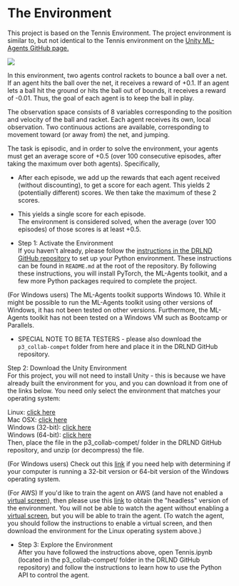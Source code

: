 # The Environment
This project is based on the Tennis Environment. The project environment is similar to, but not identical to the Tennis environment on the [Unity ML-Agents GitHub page.](https://github.com/Unity-Technologies/ml-agents/blob/main/docs/Learning-Environment-Examples.md#tennis)</br>

<img src="https://video.udacity-data.com/topher/2018/May/5af7955a_tennis/tennis.png">

In this environment, two agents control rackets to bounce a ball over a net. If an agent hits the ball over the net, it receives a reward of +0.1. If an agent lets a ball hit the ground or hits the ball out of bounds, it receives a reward of -0.01. Thus, the goal of each agent is to keep the ball in play.</br>

The observation space consists of 8 variables corresponding to the position and velocity of the ball and racket. Each agent receives its own, local observation. Two continuous actions are available, corresponding to movement toward (or away from) the net, and jumping.</br>

The task is episodic, and in order to solve the environment, your agents must get an average score of +0.5 (over 100 consecutive episodes, after taking the maximum over both agents). Specifically,</br>

* After each episode, we add up the rewards that each agent received (without discounting), to get a score for each agent. This yields 2 (potentially different) scores. We then take the maximum of these 2 scores.</br>
* This yields a single score for each episode.</br>
The environment is considered solved, when the average (over 100 episodes) of those scores is at least +0.5.</br>

* Step 1: Activate the Environment</br>
If you haven't already, please follow the [instructions in the DRLND GitHub repository](https://github.com/udacity/deep-reinforcement-learning#dependencies) to set up your Python environment. These instructions can be found in ``README.md`` at the root of the repository. By following these instructions, you will install PyTorch, the ML-Agents toolkit, and a few more Python packages required to complete the project.</br>

(For Windows users) The ML-Agents toolkit supports Windows 10. While it might be possible to run the ML-Agents toolkit using other versions of Windows, it has not been tested on other versions. Furthermore, the ML-Agents toolkit has not been tested on a Windows VM such as Bootcamp or Parallels.</br>

* SPECIAL NOTE TO BETA TESTERS - please also download the ``p3_collab-compet`` folder from here and place it in the DRLND GitHub repository.</br>

Step 2: Download the Unity Environment</br>
For this project, you will not need to install Unity - this is because we have already built the environment for you, and you can download it from one of the links below. You need only select the environment that matches your operating system:</br>

Linux: [click here](https://s3-us-west-1.amazonaws.com/udacity-drlnd/P3/Tennis/Tennis_Linux.zip)</br>
Mac OSX: [click here](https://s3-us-west-1.amazonaws.com/udacity-drlnd/P3/Tennis/Tennis.app.zip)</br>
Windows (32-bit): [click here](https://s3-us-west-1.amazonaws.com/udacity-drlnd/P3/Tennis/Tennis_Windows_x86.zip)</br>
Windows (64-bit): [click here](https://s3-us-west-1.amazonaws.com/udacity-drlnd/P3/Tennis/Tennis_Windows_x86_64.zip)</br>
Then, place the file in the p3_collab-compet/ folder in the DRLND GitHub repository, and unzip (or decompress) the file.</br>

(For Windows users) Check out this [link](https://support.microsoft.com/en-us/help/827218/how-to-determine-whether-a-computer-is-running-a-32-bit-version-or-64) if you need help with determining if your computer is running a 32-bit version or 64-bit version of the Windows operating system.</br>

(For AWS) If you'd like to train the agent on AWS (and have not enabled a [virtual screen](https://github.com/Unity-Technologies/ml-agents/blob/master/docs/Training-on-Amazon-Web-Service.md)), then please use this [link](https://s3-us-west-1.amazonaws.com/udacity-drlnd/P3/Tennis/Tennis_Linux_NoVis.zip) to obtain the "headless" version of the environment. You will not be able to watch the agent without enabling a [virtual screen](https://github.com/Unity-Technologies/ml-agents/blob/master/docs/Training-on-Amazon-Web-Service.md), but you will be able to train the agent. (To watch the agent, you should follow the instructions to enable a virtual screen, and then download the environment for the Linux operating system above.)</br>

* Step 3: Explore the Environment</br>
After you have followed the instructions above, open Tennis.ipynb (located in the p3_collab-compet/ folder in the DRLND GitHub repository) and follow the instructions to learn how to use the Python API to control the agent.</br>
